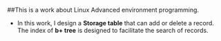 ##This is a work about Linux Advanced environment programming. 

- In this work, I design a **Storage table** that can add or delete a record. The index of **b+ tree** is designed to facilitate the search of records.
